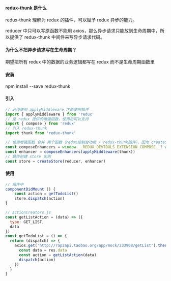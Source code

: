 #### redux-thunk 是什么

redux-thunk 理解为 redux 的插件，可以赋予 redux 异步的能力。

reducer 中只可以写原函数不能用 axios，那么异步请求只能放到生命周期中，所以提供了 redux-thunk 中间件来写异步请求代码。


#### 为什么不把异步请求写在生命周期？

期望把所有 redux 中的数据的业务逻辑都写在 redux 而不是生命周期函数里



#### 安装

npm install --save redux-thunk


#### 引入

```js
// 必须使用 applyMiddleware 才能使用插件
import { applyMiddleware } from 'redux'
// 是 redux 提供的增强函数，使用后可以支持
import { compose } from 'redux'
// 引入 redux-thunk
import thunk from 'redux-thunk'

// 使用增强函数 合并 两个函数（redux控制台功能 / redux-thunk插件），因为 createStore() 只能接收两个参数
const composeEnhancers = window.__REDUX_DEVTOOLS_EXTENSION_COMPOSE__? window.__REDUX_DEVTOOLS_EXTENSION_COMPOSE__({}):compose
const enhancer = composeEnhancers(applyMiddleware(thunk))
// 最终创建 store 实例
const store = createStore(reducer, enhancer)
```


#### 使用

```js
// 组件中
componentDidMount () {
    const action = getTodoList()
    store.dispatch(action)
}

// actionCreators.js
const getListAction = (data) => ({
  type: GET_LIST,
  data
})
const getTodoList = () => {
  return (dispatch) => {
    axios.get('http://rap2api.taobao.org/app/mock/233908/getList').then((res) => {
      const data = res.data
      const action = getListAction(data)
      dispatch(action)
    })
  }
}
```